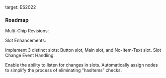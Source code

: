 target: ES2022

### Roadmap
Multi-Chip Revisions:

Slot Enhancements:

Implement 3 distinct slots: Button slot, Main slot, and No-Item-Text slot.
Slot Change Event Handling:

Enable the ability to listen for changes in slots.
Automatically assign nodes to simplify the process of eliminating "hasItems" checks.
